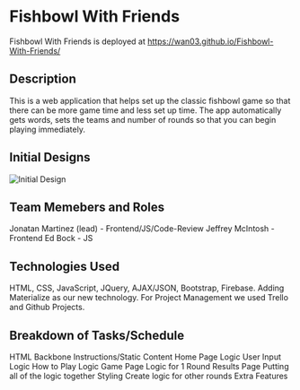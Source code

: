 # Fishbowl With Friends

Fishbowl With Friends is deployed at https://wan03.github.io/Fishbowl-With-Friends/

## Description

This is a web application that helps set up the classic fishbowl game so that there can be more game time and less set up time. The app automatically gets words, sets the teams and number of rounds so that you can begin playing immediately. 

## Initial Designs

![Initial Design](assets/images/initial-sketch.jpg)

## Team Memebers and Roles

Jonatan Martinez (lead) - Frontend/JS/Code-Review
Jeffrey McIntosh - Frontend
Ed Bock - JS

## Technologies Used

HTML, CSS, JavaScript, JQuery, AJAX/JSON, Bootstrap, Firebase. Adding Materialize as our new technology. For Project Management we used Trello and Github Projects.

## Breakdown of Tasks/Schedule

HTML Backbone
Instructions/Static Content
Home Page Logic
User Input Logic
How to Play Logic
Game Page Logic for 1 Round
Results Page
Putting all of the logic together
Styling
Create logic for other rounds
Extra Features
